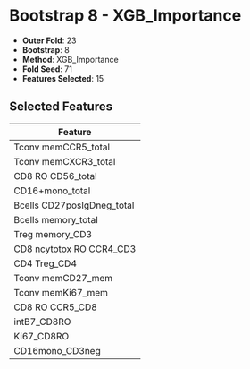 # Bootstrap 8 - XGB_Importance

- **Outer Fold**: 23
- **Bootstrap**: 8
- **Method**: XGB_Importance
- **Fold Seed**: 71
- **Features Selected**: 15

## Selected Features

| Feature |
|---------|
| Tconv memCCR5_total |
| Tconv memCXCR3_total |
| CD8 RO CD56_total |
| CD16+mono_total |
| Bcells CD27posIgDneg_total |
| Bcells memory_total |
| Treg memory_CD3 |
| CD8 ncytotox RO CCR4_CD3 |
| CD4 Treg_CD4 |
| Tconv memCD27_mem |
| Tconv memKi67_mem |
| CD8 RO CCR5_CD8 |
| intB7_CD8RO |
| Ki67_CD8RO |
| CD16mono_CD3neg |
